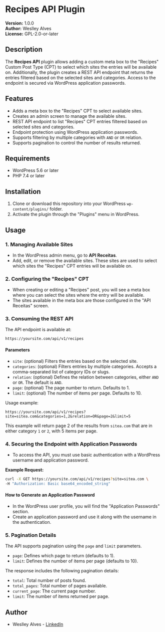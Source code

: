 
# Recipes API Plugin

**Version:** 1.0.0  
**Author:** Weslley Alves  
**License:** GPL-2.0-or-later

## Description

The **Recipes API** plugin allows adding a custom meta box to the "Recipes" Custom Post Type (CPT) to select which sites the entries will be available on. Additionally, the plugin creates a REST API endpoint that returns the entries filtered based on the selected sites and categories. Access to the endpoint is secured via WordPress application passwords.

## Features

- Adds a meta box to the "Recipes" CPT to select available sites.
- Creates an admin screen to manage the available sites.
- REST API endpoint to list "Recipes" CPT entries filtered based on selected sites and categories.
- Endpoint protection using WordPress application passwords.
- Supports filtering by multiple categories with `AND` or `OR` relation.
- Supports pagination to control the number of results returned.

## Requirements

- WordPress 5.6 or later
- PHP 7.4 or later

## Installation

1. Clone or download this repository into your WordPress `wp-content/plugins/` folder.
2. Activate the plugin through the "Plugins" menu in WordPress.

## Usage

### 1. Managing Available Sites

- In the WordPress admin menu, go to **API Receitas**.
- Add, edit, or remove the available sites. These sites are used to select which sites the "Recipes" CPT entries will be available on.

### 2. Configuring the "Recipes" CPT

- When creating or editing a "Recipes" post, you will see a meta box where you can select the sites where the entry will be available.
- The sites available in the meta box are those configured in the "API Receitas" screen.

### 3. Consuming the REST API

The API endpoint is available at:

```
https://yoursite.com/api/v1/recipes
```

#### Parameters

- `site`: (optional) Filters the entries based on the selected site.
- `categories`: (optional) Filters entries by multiple categories. Accepts a comma-separated list of category IDs or slugs.
- `relation`: (optional) Defines the relation between categories, either `AND` or `OR`. The default is `AND`.
- `page`: (optional) The page number to return. Defaults to 1.
- `limit`: (optional) The number of items per page. Defaults to 10.

Usage example:

```
https://yoursite.com/api/v1/recipes?site=sitea.com&categories=1,2&relation=OR&page=2&limit=5
```

This example will return page 2 of the results from `sitea.com` that are in either category `1` or `2`, with 5 items per page.

### 4. Securing the Endpoint with Application Passwords

- To access the API, you must use basic authentication with a WordPress username and application password.

**Example Request:**

```bash
curl -X GET https://yoursite.com/api/v1/recipes?site=sitea.com \
-H "Authorization: Basic base64_encoded_string"
```

#### How to Generate an Application Password

- In the WordPress user profile, you will find the "Application Passwords" section.
- Create an application password and use it along with the username in the authentication.

### 5. Pagination Details

The API supports pagination using the `page` and `limit` parameters.

- `page`: Defines which page to return (defaults to 1).
- `limit`: Defines the number of items per page (defaults to 10).

The response includes the following pagination details:
- `total`: Total number of posts found.
- `total_pages`: Total number of pages available.
- `current_page`: The current page number.
- `limit`: The number of items returned per page.


## Author

- Weslley Alves - [LinkedIn](https://www.linkedin.com/in/wezoalves)
